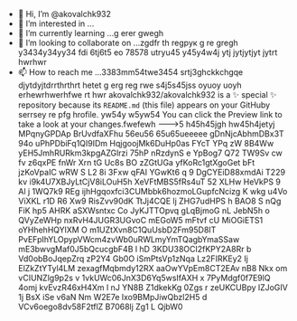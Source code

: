 - 👋 Hi, I’m @akovalchk932
- 👀 I’m interested in ...
- 🌱 I’m currently learning ...g erer gwegh
- 💞️ I’m looking to collaborate on ...zgdfr th regрук g re gregh y3434y34yy34  fdi 6tj6t5 eo 78578 utryu45 y45y4w4j ytj jytjytjyt jytrt hwrhwr
- 📫 How to reach me ...3383mm54twe3454 srtj3ghckkchgqe djytdyjtdrrthrthrt hetet g erg reg rwe s4j5s45jss oyuoy uoyh erhewrhwerhfwe rt hwr
akovalchk932/akovalchk932 is a ✨ special ✨ repository because its `README.md` (this file) appears on your GitHuby serrsey re pfg hrofile. yw54y w5yw54
You can click the Preview link to take a look at your changes.fwefewh
--->5 h45h45jgh
 hw45h4jetyj
MPqnyGPDAp
BrUvdfaXFhu
56eu56 65u65ueeeee
gDnNjcAbhmDBx3T
 94o uPhPDbiFq1QI9IDm HqjgoojMk6DuHp0as
FYcT  YPq zW
 8B4Ww  yEH5JmhRURkm3kpgAZGlrzi  75hP nRzdynS e YpBog7 Q72 TW9Sv cw fv  z6qxPE fnWr Xrn tG Uc8s BO zZGtUGa yfKoRc1gtXgoGet  bFt jzKoVpaIC wRW S L2 8i 3Fxw qFAI YGwKt6 q 9 DgCYEiD88xmdAi T229    kv i9k4U7XBJyLtCjV8iLOuH5h XeVFtMBS5fRs4uT 52 XLHw HeVkPS 9 Al j 1WQ7k9 REg ijhHgqoxfci3CUMbbk6hozmoLGupfcNcizg  K wkg  u4Vo ViXKL r1D R6 Xw9  RisZvv90dK TtJj4CQE lj  ZHG7udHPS   h BAO8 S nQg FiK hp5 AHRK aSXWsntxc Co JyKJTTOpvq    gLqBjmoG nL JebN5h o QVyZeWHp  nxRvH4JUGR3UGvoC mEGoW5  mFtvf cU MiOGiETS1 oYHhehHQYlXM O  m1UZtXvn8C1QuUsbD2Fm95D8IT PvEFpIhYLOpypVWcm4zvWb0uRWLmyYmTQagbYmaSSaw mE3bwvgMaf0J5bQcucgbF4B l hD 3KDU38OCI2fKPY2A8Rr b Vd0obBoJqepZrq zP2Y4 Gb0O iSmPtsVp1zNqa  Lz2FIRKEy2   Ij  ElZkZtYTyl4LM zexagfMqbmdy12RX aaOwYVpEm8CT2EAv nB8  Nkx   om vCIUNZlg9p2s v 1vkUWc06JnX3D6Yq5wsIfAXH x 7PyMdgf0f7E9lQ 4omj kvEvzR46xH4Xm   l nJ YN8B Z1dkekKg 0Zgs r zeUKCUBpy lZJoGIV 1j BsX iSe v6aN Nm W2E7e lxo9BMpJiwQbzl2H5 d VCv6oego8dv58F2tflZ B7068lj Zg1 L QjbW0
